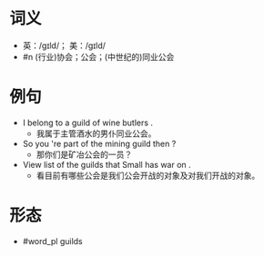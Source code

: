 # 词义
- 英：/ɡɪld/； 美：/ɡɪld/
- #n (行业)协会；公会；(中世纪的)同业公会
# 例句
- I belong to a guild of wine butlers .
	- 我属于主管酒水的男仆同业公会。
- So you 're part of the mining guild then ?
	- 那你们是矿冶公会的一员？
- View list of the guilds that Small has war on .
	- 看目前有哪些公会是我们公会开战的对象及对我们开战的对象。
# 形态
- #word_pl guilds
